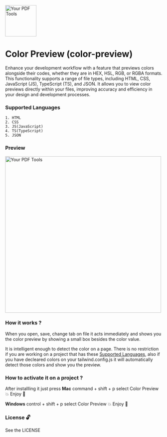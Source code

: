 <img src="https://github.com/roy-radhakanta/VsCode-color-preview/images/color-preview.png" alt="Your PDF Tools" width="100" height="100" />

# Color Preview (color-preview)

Enhance your development workflow with a feature that previews colors alongside their codes, whether they are in HEX, HSL, RGB, or RGBA formats. This functionality supports a range of file types, including HTML, CSS, JavaScript (JS), TypeScript (TS), and JSON. It allows you to view color previews directly within your files, improving accuracy and efficiency in your design and development processes.

### Supported Languages
```
1. HTML
2. CSS
3. JS(JavaScript)
4. TS(TypeScript)
5. JSON
```

### Preview

<img src="https://github.com/roy-radhakanta/VsCode-color-preview/images/working-image-demo.png" alt="Your PDF Tools" width="500" height="500" />

### How it works ?

When you open, save, change tab on file it acts immediately and shows you the color preview by showing a small box besides the color value. 

It is intelligent enough to detect the color on a page. There is no restriction if you are working on a project that has these [Supported Languages](#supported-languages), also if you have decleared colors on your tailwind.config.js
it will automatically detect those colors and show you the preview.

### How to activate it on a project ?
After installling it just press 
<b>Mac</b>
command + shift + p 
    select Color Preview
    💥 Enjoy 🎉
    
<b>Windows</b>
control + shift + p 
    select Color Preview
    💥 Enjoy 🎉

### License 🔓
See the LICENSE
